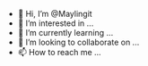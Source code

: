 - 👋 Hi, I’m @Maylingit
- 👀 I’m interested in ...
- 🌱 I’m currently learning ...
- 💞️ I’m looking to collaborate on ...
- 📫 How to reach me ...

<!---
Maylingit/Maylingit is a ✨ special ✨ repository because its `README.md` (this file) appears on your GitHub profile.
You can click the Preview link to take a look at your changes.
--->
